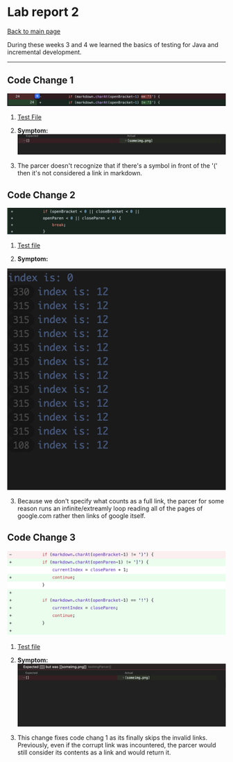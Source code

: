 # Lab report 2

[Back to main page](index.md)

During these weeks 3 and 4 we learned the basics of testing for Java and incremental development.

---

## Code Change 1

![Image Processor](/pictures/Lab-2-pics/pic.png)

1. [Test File](https://github.com/dzodkin33/markdown-parser/blob/main/test-img.md)

2. **Symptom:**
![Issue](pictures/Lab-2-pics/trouble.png)

3. The parcer doesn't recognize that if there's a symbol in front of the '(' then it's not considered a link in markdown.

## Code Change 2

![Link Worker](pictures/Lab-2-pics/pic-link.png)

1. [Test file](https://github.com/dzodkin33/markdown-parser/blob/main/test-break.md)

2. **Symptom:**

![Issue](pictures/Lab-2-pics/inf-prob.png)

3. Because  we don't specify what counts as a full link, the parcer for some reason runs an infinite/extreamly loop reading all of the pages of google.com rather then links of google itself.

## Code Change 3

![Link Worker](/pictures/Lab-2-pics/additional-changes.png)

1. [Test file](https://github.com/dzodkin33/markdown-parser/blob/main/test-img.md)

2. **Symptom:**
![Symptom](/pictures/Lab-2-pics/add-prob.png)

3. This change fixes code chang 1 as its finally skips the invalid links. Previously, even if the corrupt link was incountered, the parcer would still consider its contents as a link and would return it.